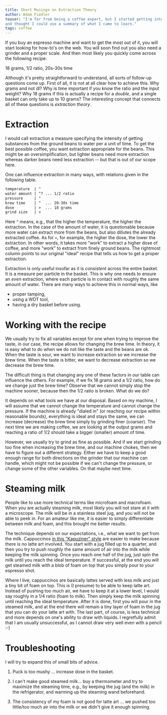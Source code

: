 ```yaml
---
title: Short Musings on Extraction Theory
author: Adam Fiedler
teaser: "I'm far from being a coffee expert, but I started getting into coffee a bit
and thought I could use a summary of what I came to learn."
tags: coffee
---
```


If you buy an espresso machine and want to get the most out of it, you will start
looking for how-to's on the web. You will soon find out you also need a grinder
and a proper scale. And then most likely you quickly come across the following recipe:

18 grams, 1/2 ratio, 20s-30s time

Although it's pretty straightforward to understand, all sorts of follow-up questions come up.
First of all, it is not at all clear how to achieve this.
Why grams and not dl?
Why is time important if you know the ratio and the input weight?
Why 18 grams if this is actually a recipe for a *double*, and a single basket can only take up to 10 grams?
The interesting concept that connects all of these questions is *extraction theory*.

# Extraction

I would call extraction a measure specifying the intensity of getting
substances from the ground beans to water per a unit of time.
To get the best possible coffee, you want extraction appropriate for the beans.
This might be an oversimplification, but lighter beans need more extraction whereas
darker beans need less extraction -- but that is out of our scope here.

One can influence extraction in many ways, with relations given in the following table.
```html
temperature  | ^
water amount | ^? ... 1/2 ratio
pressure     | ^
brew time    | ^  ... 20-30s time
dose         | >  ... 18 grams
grind size   | >
```

Here `^` means, e.g., that the higher the temperature, the higher the extraction.
In the case of the amount of water, it is questionable because more water can extract more from the beans, but also dillutes the already extracted coffee.
As for `>`, for example, the higher the dose, the lower the extraction.
In other words, it takes more "work" to extract a higher dose of coffee, and more "work" to extract from finely ground beans.
The rightmost column points to our original "ideal" recipe that tells us how to get a proper extraction.

Extraction is only useful insofar as it is *consistent* across the entire basket.
It is a measure per particle in the basket.
This is why one needs to ensure an *even* extraction, where each particle is in contact with roughly the same amount of water.
There are many ways to achieve this in normal ways, like

* proper tamping,
* using a WDT tool,
* having a dry basket before using.

# Working with the recipe

We usually try to fix all variables except for one when trying to improve the taste, in our case, the recipe allows for changing the brew time.
In theory, it is easy what to do when we do not like the taste and the beans are ok.
When the taste is sour, we want to increase extraction so we increase the brew time.
When the taste is bitter, we want to decrease extraction so we decrease the brew time.

The difficult thing is that changing any one of these factors in our table can influence the others.
For example, if we fix 18 grams and a 1/2 ratio, how do we change just the brew time?
Observe that we cannot simply stop the machine sooner, because then the 1/2 ratio is broken.
What do we do?

It depends on what tools we have at our disposal.
Based on my machine, I will assume that we cannot change the temperature and cannot change the pressure.
If the machine is already "dialed in" (or reaching our recipe within reasonable bounds), everything is ideal and stays the same, we can increase (decrease) the brew time simply by grinding finer (coarser).
The next time we are making coffee, we are looking at the output grams and reaching a ratio of 1/2 should take a bigger (smaller) amount of time.

However, we usually try to grind as fine as possible.
And if we start grinding too fine when increasing the brew time, and our machine chokes, then we have to figure out a different strategy.
Either we have to keep a good enough range for both directions on the grinder that our machine can handle, which might not be possible if we can't change the pressure, or change some of the other variables.
On that maybe next time.

# Steaming milk

People like to use more technical terms like microfoam and macrofoam.
When you are actually steaming milk, most likely you will not stare at it with a microscope.
The milk will be in a stainless steel jug, and you will not be able to peek in.
For an amateur like me, it is easier to simply differentiate between milk and foam, and this brought me better results.

The technique depends on our expectations, i.e., what we want to get from the milk.
Cappuccinos [in this "Kapuziner" style](https://en.wikipedia.org/wiki/Cappuccino#/media/File:Cappuccino_A.jpg) are easier to make because there is no latte art involved.
You start with a jug filled up to a quarter, and then you try to push roughly the same amount of air into the milk while keeping the milk spinning.
Once you reach one half of the jug, just spin the milk until you reach the ideal temperature.
If successful, at the end you will get steamed milk with a blob of foam on top that you simply pour to your espresso shot.

Where I live, cappuccinos are basically lattes served with less milk and just a tiny bit of foam on top.
This is (I presume) to be able to keep latte art.
Instead of pushing too much air, we have to keep it at a lower level, I would say roughly in a 1/4 ratio (foam to milk).
Then simply keep the milk spinning until reaching the ideal temperature.
After it is done, first you will pour in the steamed milk, and at the end there will remain a tiny layer of foam in the jug that you can do your latte art with.
The last part, of course, is less technical and more depends on one's ability to draw with liquids.
I regretfully admit that I am usually unsuccessful, as I cannot draw very well even with a pencil :-)

# Troubleshooting

I will try to expand this of small bits of advice.

1. Puck is too mushy ... increase dose in the basket.

2. I can't make good steamed milk... buy a thermometer and try to maximize the steaming time, e.g., by keeping the jug (and the milk) in the refrigerator, and warming up the steaming wand beforehand.

3. The consistency of my foam is not good for latte art ... we pushed too little/too much air into the milk or we didn't give it enough spinning.
